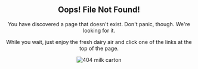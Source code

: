 <div style="text-align:center;">

<h2>Oops! File Not Found!</h2>

<p>You have discovered a page that doesn't exist. Don't panic, though. We're looking for it.</p>

<p>While you wait, just enjoy the fresh dairy air and click one of the links at the top of the page.</p>

<p><img src='{{ "/assets/images/404/milk.png" | relative_url }}' alt="404 milk carton" /></p>

</div>